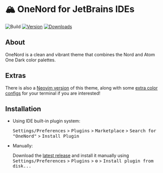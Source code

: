 # 🏔 OneNord for JetBrains IDEs

![Build](https://github.com/rmehri01/onenord-jetbrains/workflows/Build/badge.svg)
[![Version](https://img.shields.io/jetbrains/plugin/v/PLUGIN_ID.svg)](https://plugins.jetbrains.com/plugin/PLUGIN_ID)
[![Downloads](https://img.shields.io/jetbrains/plugin/d/PLUGIN_ID.svg)](https://plugins.jetbrains.com/plugin/PLUGIN_ID)

<!-- Plugin description -->

## About

OneNord is a clean and vibrant theme that combines the Nord and Atom One Dark color palettes.

## Extras

There is also a [Neovim version](https://github.com/rmehri01/onenord.nvim) of this theme, along with
some [extra color configs](https://github.com/rmehri01/onenord.nvim/tree/main/extras) for your terminal if you are
interested!

<!-- Plugin description end -->

## Installation

- Using IDE built-in plugin system:

  <kbd>Settings/Preferences</kbd> > <kbd>Plugins</kbd> > <kbd>Marketplace</kbd> > <kbd>Search for "OneNord"</kbd> >
  <kbd>Install Plugin</kbd>

- Manually:

  Download the [latest release](https://github.com/rmehri01/onenord-jetbrains/releases/latest) and install it manually
  using
  <kbd>Settings/Preferences</kbd> > <kbd>Plugins</kbd> > <kbd>⚙️</kbd> > <kbd>Install plugin from disk...</kbd>
